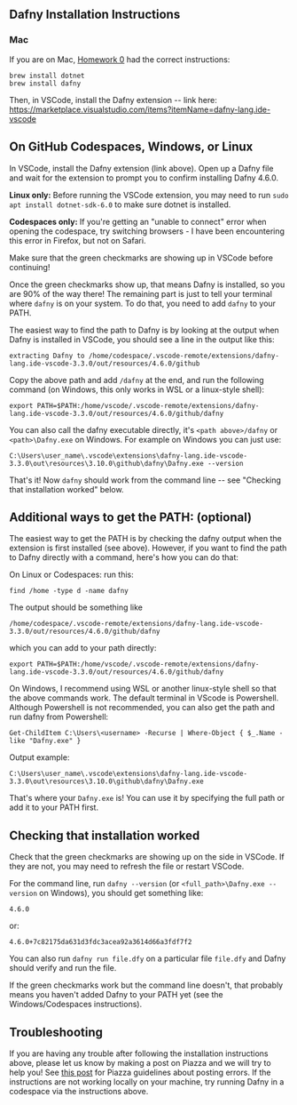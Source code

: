 ## Dafny Installation Instructions

### Mac

If you are on Mac, [Homework 0](https://github.com/DavisPL-Teaching/189c-hw0) had the correct instructions:
  ```
  brew install dotnet
  brew install dafny
  ```
  Then, in VSCode, install the Dafny extension -- link here:
  https://marketplace.visualstudio.com/items?itemName=dafny-lang.ide-vscode

## On GitHub Codespaces, Windows, or Linux

In VSCode, install the Dafny extension (link above).
Open up a Dafny file and wait for the extension to prompt
you to confirm installing Dafny 4.6.0.

**Linux only:** Before running the VSCode extension, you may need to
run `sudo apt install dotnet-sdk-6.0` to make sure dotnet is installed.

**Codespaces only:** If you're getting an "unable to connect" error when
opening the codespace, try switching browsers - I have been
encountering this error in Firefox, but not on Safari.

Make sure that the green checkmarks are showing up in VSCode before
continuing!

Once the green checkmarks show up, that means Dafny is installed,
so you are 90% of the way there! The remaining part is just to
tell your terminal where `dafny` is on your system.
To do that, you need to add `dafny` to your PATH.

The easiest way to find the path to Dafny is by looking at
the output when Dafny is installed in VSCode, you should see
a line in the output like this:
```
extracting Dafny to /home/codespace/.vscode-remote/extensions/dafny-lang.ide-vscode-3.3.0/out/resources/4.6.0/github
```
Copy the above path and add `/dafny` at the end, and run the
following command (on Windows, this only works in WSL or a linux-style
shell):
```
export PATH=$PATH:/home/vscode/.vscode-remote/extensions/dafny-lang.ide-vscode-3.3.0/out/resources/4.6.0/github/dafny
```

You can also call the dafny executable directly,
it's `<path above>/dafny` or `<path>\Dafny.exe` on Windows.
For example on Windows you can just use:
```
C:\Users\user_name\.vscode\extensions\dafny-lang.ide-vscode-3.3.0\out\resources\3.10.0\github\dafny\Dafny.exe --version
```

That's it!
Now `dafny` should work from the command line -- see
"Checking that installation worked" below.

## Additional ways to get the PATH: (optional)

The easiest way to get the PATH is by checking the dafny output
when the extension is first installed (see above).
However, if you want to find the path to Dafny directly with a
command, here's how you can do that:

On Linux or Codespaces: run this:
```
find /home -type d -name dafny
```

The output should be something like
```
/home/codespace/.vscode-remote/extensions/dafny-lang.ide-vscode-3.3.0/out/resources/4.6.0/github/dafny
```

which you can add to your path directly:
```
export PATH=$PATH:/home/vscode/.vscode-remote/extensions/dafny-lang.ide-vscode-3.3.0/out/resources/4.6.0/github/dafny
```

On Windows, I recommend using WSL or another linux-style shell
so that the above commands work.
The default terminal in VScode is Powershell.
Although Powershell is not recommended, you can also get the path
and run dafny from Powershell:
```
Get-ChildItem C:\Users\<username> -Recurse | Where-Object { $_.Name -like "Dafny.exe" }
```
Output example:
```
C:\Users\user_name\.vscode\extensions\dafny-lang.ide-vscode-3.3.0\out\resources\3.10.0\github\dafny\Dafny.exe
```

That's where your `Dafny.exe` is! You can use it by specifying
the full path or add it to your PATH first.

## Checking that installation worked

Check that the green checkmarks are showing up on the side in VSCode.
If they are not, you may need to refresh the file or restart VSCode.

For the command line, run `dafny --version` (or `<full_path>\Dafny.exe --version` on Windows), you should get something like:
```
4.6.0
```
or:
```
4.6.0+7c82175da631d3fdc3acea92a3614d66a3fdf7f2
```
You can also run `dafny run file.dfy` on a particular file `file.dfy`
and Dafny should verify and run the file.

If the green checkmarks work but the command line doesn't, that probably means you haven't added Dafny to your PATH yet
(see the Windows/Codespaces instructions).

## Troubleshooting

If you are having any trouble after following the installation instructions above,
please let us know by making a post on Piazza and we will try to help
you! See
[this post](https://piazza.com/class/lt90i40zrot3ue/post/28)
for Piazza guidelines about posting errors.
If the instructions are not working locally on your machine,
try running Dafny in a codespace via the instructions above.
